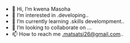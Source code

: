 - 👋 Hi, I’m kwena Masoha
- 👀 I’m interested in .developing..
- 🌱 I’m currently learning .skills develompment..
- 💞️ I’m looking to collaborate on ...
- 📫 How to reach me .matsatsi26@gmail.com..

<!---
masohakwena/masohakwena is a ✨ special ✨ repository because its `README.md` (this file) appears on your GitHub profile.
You can click the Preview link to take a look at your changes.
--->

